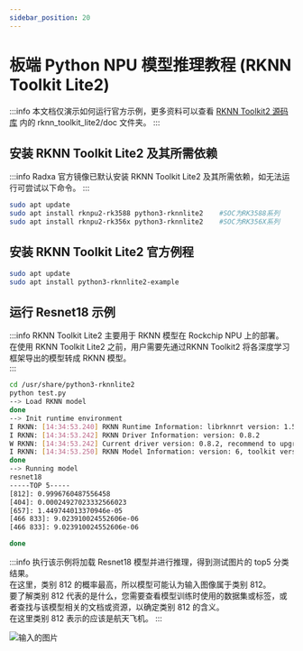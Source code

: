 ```yaml
---
sidebar_position: 20
---
```


# 板端 Python NPU 模型推理教程 (RKNN Toolkit Lite2)

:::info
本文档仅演示如何运行官方示例，更多资料可以查看 [RKNN Toolkit2 源码库](https://github.com/rockchip-linux/rknn-toolkit2) 内的 rknn_toolkit_lite2/doc 文件夹。
:::

## 安装 RKNN Toolkit Lite2 及其所需依赖

:::info
Radxa 官方镜像已默认安装 RKNN Toolkit Lite2 及其所需依赖，如无法运行可尝试以下命令。
:::

```bash
sudo apt update
sudo apt install rknpu2-rk3588 python3-rknnlite2    #SOC为RK3588系列
sudo apt install rknpu2-rk356x python3-rknnlite2    #SOC为RK356X系列
```

## 安装 RKNN Toolkit Lite2 官方例程

```bash
sudo apt update
sudo apt install python3-rknnlite2-example
```

## 运行 Resnet18 示例

:::info
RKNN Toolkit Lite2 主要用于 RKNN 模型在 Rockchip NPU 上的部署。  
在使用 RKNN Toolkit Lite2 之前，用户需要先通过RKNN Toolkit2 将各深度学习框架导出的模型转成 RKNN 模型。  
:::

<!-- RKNN Toolkit2 使用教程可以参考 [PC 端 npu 模型转换与推理教程 (RKNN Toolkit2)](/general-tutorial/rknn-toolkit2.md)。 -->

```bash
cd /usr/share/python3-rknnlite2
python test.py
--> Load RKNN model
done
--> Init runtime environment
I RKNN: [14:34:53.240] RKNN Runtime Information: librknnrt version: 1.5.2 (c6b7b351a@2023-08-23T15:28:22)
I RKNN: [14:34:53.242] RKNN Driver Information: version: 0.8.2
W RKNN: [14:34:53.242] Current driver version: 0.8.2, recommend to upgrade the driver to the new version: >= 0.8.8
I RKNN: [14:34:53.250] RKNN Model Information: version: 6, toolkit version: 1.5.2-source_code(compiler version: 1.5.2 (71720f3fc@2023-08-21T09:35:42)), target: RKNPU v2, target platform: rk3588, framework name: PyTorch, framework layout: NCHW, model inference type: static_shape
done
--> Running model
resnet18
-----TOP 5-----
[812]: 0.9996760487556458
[404]: 0.00024927023332566023
[657]: 1.449744013370946e-05
[466 833]: 9.023910024552606e-06
[466 833]: 9.023910024552606e-06

done
```

:::info
执行该示例将加载 Resnet18 模型并进行推理，得到测试图片的 top5 分类结果。  
在这里，类别 812 的概率最高，所以模型可能认为输入图像属于类别 812。  
要了解类别 812 代表的是什么，您需要查看模型训练时使用的数据集或标签，或者查找与该模型相关的文档或资源，以确定类别 812 的含义。  
在这里类别 812 表示的应该是航天飞机。
:::

![输入的图片](/img/general-tutorial/rknn/space_shuttle_224.webp)
